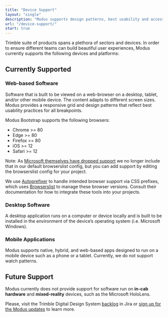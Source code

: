```yaml
---
title: "Device Support"
layout: "single"
description: "Modus supports design patterns, best usability and accessibility practices for products built across platforms."
url: "/device-support/"
start: true
---
```


Trimble suite of products spans a plethora of sectors and devices. In order to ensure different teams can build beautiful user experiences, Modus currently supports the following devices and platforms:

## Currently Supported

### Web-based Software

Software that is built to be viewed on a web-browser on a desktop, tablet, and/or other mobile device. The content adapts to different screen sizes. Modus provides a responsive grid and design patterns that reflect best usability practices for all breakpoints.

Modus Bootstrap supports the following browsers:

- Chrome >= 80
- Edge >= 80
- Firefox >= 80
- iOS >= 12
- Safari >= 12

Note: As [Microsoft themselves have dropped support](https://blogs.windows.com/windowsexperience/2021/05/19/the-future-of-internet-explorer-on-windows-10-is-in-microsoft-edge/) we no longer include that in our default browserslist config, but you can add support by editing the browserslist config for your project.

We use [Autoprefixer](https://github.com/postcss/autoprefixer) to handle intended browser support via CSS prefixes, which uses [Browserslist](https://github.com/browserslist/browserslist) to manage these browser versions. Consult their documentation for how to integrate these tools into your projects.

### Desktop Software

A desktop application runs on a computer or device locally and is built to be installed in the environment of the device’s operating system (i.e. Microsoft Windows).

### Mobile Applications

Modus supports native, hybrid, and web-based apps designed to run on a mobile device such as a phone or a tablet. Currently, we do not support watch patterns.

## Future Support

Modus currently does not provide support for software run on **in-cab hardware** and **mixed-reality** devices, such as the Microsoft HoloLens.

Please, visit the Trimble Digital Design System [backlog](https://jira.trimble.tools/secure/RapidBoard.jspa?rapidView=5332&projectKey=DDS&view=planning&issueLimit=100) in Jira or [sign up for the Modus updates](mailto:modus-ug+subscribe@trimble.com) to learn more.
